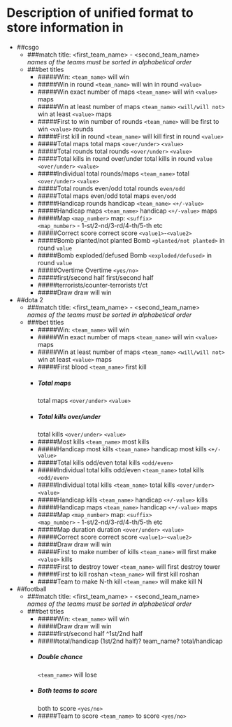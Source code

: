 # Description of unified format to store information in

* ##csgo
    * ###match title:
        <first_team_name> - <second_team_name>  
        *names of the teams must be sorted in alphabetical order*
    * ###bet titles
        - #####Win:
            `<team_name>` will win
        - #####Win in round
            `<team_name>` will win in round `<value>`
        - #####Win exact number of maps
            `<team_name>` will win `<value>` maps
        - #####Win at least number of maps
            `<team_name>` `<will/will not>` win at least `<value>` maps
        - #####First to win number of rounds
            `<team_name>` will be first to win `<value>` rounds
        - #####First kill in round
            `<team_name>` will kill first in round `<value>`
        - #####Total maps
            total maps `<over/under>` `<value>`
        - #####Total rounds
            total rounds `<over/under>` `<value>`
        - #####Total kills in round over/under
            total kills in round `value` `<over/under>` `<value>`
        - #####Individual total rounds/maps
            `<team_name>` total `<over/under>` `<value>`
        - #####Total rounds even/odd
            total rounds `even/odd`
        - #####Total maps even/odd
            total maps `even/odd`
        - #####Handicap rounds
            handicap `<team_name>` `<+/-value>`
        - #####Handicap maps
            `<team_name>` handicap `<+/-value>` maps
        - #####Map
            `<map_number>` map: `<suffix>`  
            `<map_number>` - 1-st/2-nd/3-rd/4-th/5-th etc
        - #####Correct score
            correct score `<value1>`-`<value2>`
        - #####Bomb planted/not planted
            Bomb `<planted/not planted>` in round `value`
        - #####Bomb exploded/defused
            Bomb `<exploded/defused>` in round `value`
        - #####Overtime
            Overtime `<yes/no>`
        - #####first/second half
            first/second half 
        - #####terrorists/counter-terrorists 
            t/ct 
        - #####Draw
            draw will win
* ##dota 2
    * ###match title:
        <first_team_name> - <second_team_name>  
        *names of the teams must be sorted in alphabetical order*
    * ###bet titles
        - #####Win:
            `<team_name>` will win
        - #####Win exact number of maps
            `<team_name>` will win `<value>` maps
        - #####Win at least number of maps
            `<team_name>` `<will/will not>` win at least `<value>` maps
        - #####First blood
            `<team_name>` first kill
        - ##### Total maps
            total maps `<over/under>` `<value>`
        - ##### Total kills over/under
            total kills `<over/under>` `<value>`
        - #####Most kills 
            `<team_name>` most kills
        - #####Handicap most kills 
            `<team_name>` handicap most kills `<+/-value>`
        - #####Total kills odd/even
            total kills `<odd/even>`
        - #####Individual total kills odd/even
          `<team_name>`  total kills `<odd/even>`
        - #####Individual total kills
            `<team_name>` total kills `<over/under>` `<value>`
        - #####Handicap kills
            `<team_name>` handicap `<+/-value>` kills
        - #####Handicap maps
            `<team_name>` handicap `<+/-value>` maps
        - #####Map
            `<map_number>` map: `<suffix>`  
            `<map_number>` - 1-st/2-nd/3-rd/4-th/5-th etc
        - #####Map duration
            duration `<over/under>` `<value>`
        - #####Correct score
            correct score `<value1>`-`<value2>`
        - #####Draw
            draw will win
        - #####First to make number of kills
            `<team_name>` will first make `<value>` kills
        - #####First to destroy tower
            `<team_name>` will first destroy tower
        - #####First to kill roshan
            `<team_name>` will first kill roshan
        - #####Team to make N-th kill
            `<team_name>` will make kill N
* ##football
    * ###match title:
        <first_team_name> - <second_team_name>  
        *names of the teams must be sorted in alphabetical order*
    * ###bet titles
        - #####Win:
            `<team_name>` will win
        - #####Draw
            draw will win
        - #####first/second half
            ^1st/2nd half
        - #####total/handicap
            (1st/2nd half)? team_name? total/handicap 
        - ##### Double chance
            `<team_name>` will lose 
        - ##### Both teams to score
            both to score `<yes/no>`
        - #####Team to score
            `<team_name>` to score `<yes/no>`
        